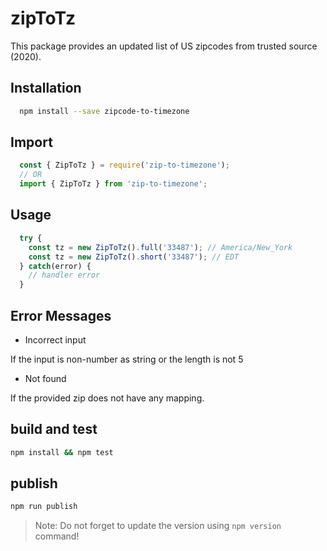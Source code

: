 # zipToTz

This package provides an updated list of US zipcodes from trusted source (2020).

## Installation 

```bash
  npm install --save zipcode-to-timezone
```

## Import

```javascript
  const { ZipToTz } = require('zip-to-timezone');
  // OR
  import { ZipToTz } from 'zip-to-timezone';
```

## Usage

```javascript
  try {
    const tz = new ZipToTz().full('33487'); // America/New_York
    const tz = new ZipToTz().short('33487'); // EDT 
  } catch(error) {
    // handler error  
  }
```

## Error Messages

- Incorrect input

If the input is non-number as string or the length is not 5

- Not found

If the provided zip does not have any mapping.

## build and test

```bash
npm install && npm test
```

## publish

```bash
npm run publish
```

> Note: Do not forget to update the version using `npm version` command!
